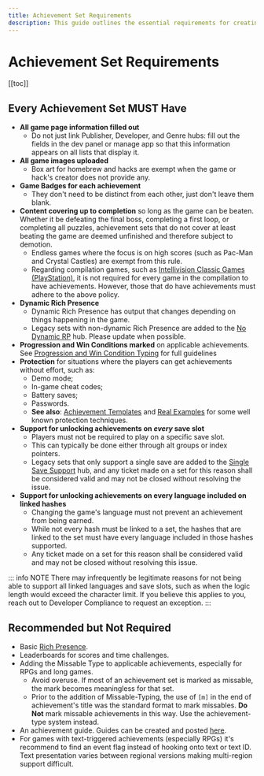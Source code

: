 ```yaml
---
title: Achievement Set Requirements
description: This guide outlines the essential requirements for creating and submitting an achievement set, including game completion coverage, protection against easy unlocks, and proper game information.
---
```


# Achievement Set Requirements

[[toc]]

## Every Achievement Set MUST Have

- **All game page information filled out** 
   - Do not just link Publisher, Developer, and Genre hubs: fill out the fields in the dev panel or manage app so that this information appears on all lists that display it.
- **All game images uploaded**
   - Box art for homebrew and hacks are exempt when the game or hack's creator does not provide any.
- **Game Badges for each achievement**
   - They don't need to be distinct from each other, just don't leave them blank.
- **Content covering up to completion** so long as the game can be beaten. Whether it be defeating the final boss, completing a first loop, or completing all puzzles, achievement sets that do not cover at least beating the game are deemed unfinished and therefore subject to demotion.
  - Endless games where the focus is on high scores (such as Pac-Man and Crystal Castles) are exempt from this rule.
  - Regarding compilation games, such as [Intellivision Classic Games (PlayStation)](https://retroachievements.org/game/13908), it is not required for every game in the compilation to have achievements. However, those that do have achievements must adhere to the above policy.
- **Dynamic Rich Presence**
   - Dynamic Rich Presence has output that changes depending on things happening in the game.
   - Legacy sets with non-dynamic Rich Presence are added to the [No Dynamic RP](https://retroachievements.org/game/3083) hub. Please update when possible.
- **Progression and Win Conditions marked** on applicable achievements. See [Progression and Win Condition Typing](/guidelines/content/progression-and-win-condition-guidelines) for full guidelines
- **Protection** for situations where the players can get achievements without effort, such as:
  - Demo mode;
  - In-game cheat codes;
  - Battery saves;
  - Passwords.
  - **See also**: [Achievement Templates](/developer-docs/achievement-templates) and [Real Examples](/developer-docs/real-examples) for some well known protection techniques.
- **Support for unlocking achievements on *every* save slot**
   - Players must not be required to play on a specific save slot.
   - This can typically be done either through alt groups or index pointers.
   - Legacy sets that only support a single save are added to the [Single Save Support](https://retroachievements.org/game/28449) hub, and any ticket made on a set for this reason shall be considered valid and may not be closed without resolving the issue.
- **Support for unlocking achievements on every language included on linked hashes**
   - Changing the game's language must not prevent an achievement from being earned.
   - While not every hash must be linked to a set, the hashes that are linked to the set must have every language included in those hashes supported.
   - Any ticket made on a set for this reason shall be considered valid and may not be closed without resolving this issue.
   
 ::: info NOTE
 There may infrequently be legitimate reasons for not being able to support all linked languages and save slots, such as when the logic length would exceed the character limit. If you believe this applies to you, reach out to Developer Compliance to request an exception.
 :::

## Recommended but Not Required

- Basic [Rich Presence](/developer-docs/rich-presence).
- Leaderboards for scores and time challenges.
- Adding the Missable Type to applicable achievements, especially for RPGs and long games.
  - Avoid overuse. If most of an achievement set is marked as missable, the mark becomes meaningless for that set.
  - Prior to the addition of Missable-Typing, the use of `[m]` in the end of achievement's title was the standard format to mark missables. **Do Not** mark missable achievements in this way. Use the achievement-type system instead.
- An achievement guide. Guides can be created and posted [here](https://github.com/RetroAchievements/guides/wiki).
- For games with text-triggered achievements (especially RPGs) it's recommend to find an event flag instead of hooking onto text or text ID. Text presentation varies between regional versions making multi-region support difficult.
